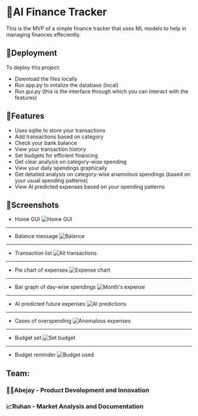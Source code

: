 # 🤖AI Finance Tracker

This is the MVP of a simple finance tracker that uses ML models to help in managing finances effeciently.


## 🦾Deployment

To deploy this project: 

- Download the files locally
- Run app.py to initalize the database (local)
- Run gui.py (this is the interface through which you can interact with the features)


## 🤹Features

- Uses sqlite to store your transactions
- Add transactions based on category
- Check your bank balance
- View your transaction history
- Set budgets for efficient financing
- Get clear analysis on category-wise spending
- View your daily spendings graphically
- Get detailed analysis on category-wise anamolous spendings (based on your usual spending patterns)
- View AI predicted expenses based on your spending patterns 


## 📲Screenshots

- Home GUI
![Home GUI](https://github.com/user-attachments/assets/84774217-6b62-4c20-bb1e-08f2a89c549b)
---
- Balance message
![Balance](https://github.com/user-attachments/assets/1614da11-d480-4c89-ac92-e637b9745c7d)
---
- Transaction list
![All transactions](https://github.com/user-attachments/assets/bbd17777-f6a1-4b00-b53a-36cda087ce69)
---
- Pie chart of expenses
![Expense chart](https://github.com/user-attachments/assets/f202bb5f-c71c-4a52-89ec-ceee402e2d0e)
---
- Bar graph of day-wise spendings
![Month's expense](https://github.com/user-attachments/assets/fc93c57f-2901-4b1e-b56c-353cb9578578)
---
- AI predicted future expenses
![AI predictions](https://github.com/user-attachments/assets/52d97c90-c905-4d2c-92fa-2510474a20de)
---
- Cases of overspending
![Anomalous expenses](https://github.com/user-attachments/assets/23e9775c-ebf7-496a-b4d1-839240c5b119)
---
- Budget set
![Set budget](https://github.com/user-attachments/assets/8c70f96c-b148-4bef-89cd-acfcdd97e50f)
---
- Budget reminder
![Budget used](https://github.com/user-attachments/assets/8ef5fcd6-76ea-4117-aeea-1f4c4fe61414)


## Team:
### 👨‍💻Abejay - Product Devolopment and Innovation
### 📈Ruhan - Market Analysis and Documentation
